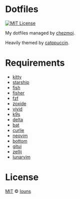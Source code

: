 # Dotfiles

[![MIT License](https://img.shields.io/badge/license-MIT-007EC7.svg?style=flat-square)](/LICENSE)

My dotfiles managed by [chezmoi](https://github.com/twpayne/chezmoi).

Heavily themed by [catppuccin](https://github.com/catppuccin/catppuccin).

# Requirements

  - [kitty](https://github.com/kovidgoyal/kitty)
  - [starship](https://github.com/starship/starship)
  - [fish](https://github.com/fish-shell/fish-shell)
  - [fisher](https://github.com/jorgebucaran/fisher)
  - [fzf](https://github.com/junegunn/fzf)
  - [zoxide](https://github.com/ajeetdsouza/zoxide)
  - [vivid](https://github.com/sharkdp/vivid)
  - [k9s](https://github.com/derailed/k9s)
  - [delta](https://github.com/dandavison/delta)
  - [bat](https://github.com/sharkdp/bat)
  - [curlie](https://github.com/rs/curlie)
  - [neovim](https://github.com/neovim/neovim)
  - [bottom](https://github.com/ClementTsang/bottom)
  - [gitui](https://github.com/extrawurst/gitui)
  - [zellij](https://github.com/zellij-org/zellij)
  - [lunarvim](https://github.com/LunarVim/LunarVim)

# License

[MIT][mit] © [Iouns](https://github.com/iouns)

[mit]: https://opensource.org/licenses/MIT
[chezmoi]: https://github.com/twpayne/chezmoi
